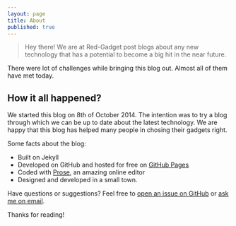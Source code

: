 ```yaml
---
layout: page
title: About
published: true
---
```



  >Hey there! We are at Red-Gadget post blogs about any new technology that has a potential to become a big hit in the near future.


There were lot of challenges while bringing this blog out. Almost all of them have met today.

## How it all happened?

We started this blog on 8th of October 2014. The intention was to try a blog through which we can be up to date about the latest technology. We are happy that this blog has helped many people in chosing their gadgets right.

Some facts about the blog:

* Built on Jekyll
* Developed on GitHub and hosted for free on [GitHub Pages](https://pages.github.com)
* Coded with [Prose](http://prose.io), an amazing online editor
* Designed and developed in a small town.

Have questions or suggestions? Feel free to [open an issue on GitHub](https://github.com/poole/issues/new) or [ask me on email](mailto:kopnicinc@gmail.com).

Thanks for reading!